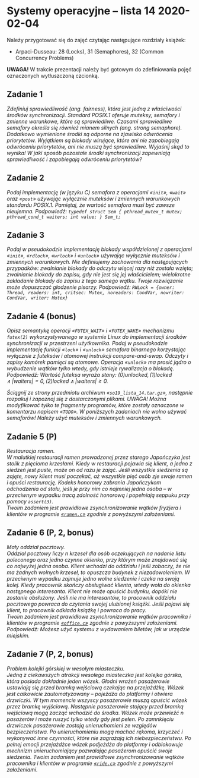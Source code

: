 # Systemy operacyjne – lista 14 2020-02-04

Należy przygotować się do zajęć czytając następujące rozdziały książek:

* Arpaci-Dusseau: 28 (Locks), 31 (Semaphores), 32 (Common Concurrency Problems)

**UWAGA!** W trakcie prezentacji należy być gotowym do zdefiniowania pojęć oznaczonych wytłuszczoną czcionką.

## Zadanie 1

*Zdefiniuj sprawiedliwość (ang. fairness), która jest jedną z właściwości środków synchronizacji. Standard POSIX.1 oferuje muteksy, semafory i zmienne warunkowe, które są sprawiedliwe. Czasami sprawiedliwe semafory określa się również mianem silnych (ang. strong semaphore). Dodatkowo wymienione środki są odporne na zjawisko odwrócenia priorytetów. Wyjątkiem są blokady wirujące, które ani nie zapobiegają odwróceniu priorytetów, ani nie muszą być sprawiedliwe. Wyjaśnij skąd to wynika! W jaki sposób pozostałe środki synchronizacji zapewniają sprawiedliwość i zapobiegają odwróceniu priorytetów?*

## Zadanie 2

*Podaj implementację (w języku C) semafora z operacjami «`init`», «`wait`» oraz «`post`» używając wyłącznie muteksów i zmiennych warunkowych standardu POSIX.1. Pamiętaj, że wartość semafora musi być zawsze nieujemna.
Podpowiedź: `typedef struct Sem { pthread_mutex_t mutex; pthread_cond_t waiters; int value; } Sem_t;`*

## Zadanie 3

*Podaj w pseudokodzie implementację blokady współdzielonej z operacjami «`init`», «`rdlock`», «`wrlock`» i «`unlock`» używając wyłącznie muteksów i zmiennych warunkowych. Nie definiujemy zachowania dla następujących przypadków: zwalnianie blokady do odczytu więcej razy niż została wzięta; zwalnianie blokady do zapisu, gdy nie jest się jej właścicielem; wielokrotne zakładanie blokady do zapisu z tego samego wątku. Twoje rozwiązanie może dopuszczać głodzenie pisarzy.
Podpowiedź: `RWLock = {owner: Thread, readers: int, critsec: Mutex, noreaders: CondVar, nowriter: CondVar, writer: Mutex}`*

## Zadanie 4 (bonus)

*Opisz semantykę operacji «`FUTEX_WAIT`» i «`FUTEX_WAKE`» mechanizmu `futex(2)` wykorzystywanego w systemie Linux do implementacji środków synchronizacji w przestrzeni użytkownika. Podaj w pseudokodzie implementację funkcji «`lock`» i «`unlock`» semafora binarnego korzystając wyłącznie z futeksów i atomowej instrukcji compare-and-swap. Odczyty i zapisy komórek pamięci są atomowe. Operacja «`unlock`» ma prosić jądro o wybudzenie wątków tylko wtedy, gdy istnieje rywalizacja o blokadę.  
Podpowiedź: Wartość futeksa wyraża stany: $(0) unlocked, (1) locked ∧ |waiters| = 0, (2) locked ∧ |waiters| ≥ 0$.*

*Ściągnij ze strony przedmiotu archiwum «`so19_lista_14.tar.gz`», następnie rozpakuj i zapoznaj się z dostarczonymi plikami. UWAGA! Można modyfikować tylko te fragmenty programów, które zostały oznaczone w komentarzu napisem «`TODO`». W poniższych zadaniach nie wolno używać semaforów! Należy użyć muteksów i zmiennych warunkowych.*

## Zadanie 5 (P)

*Restauracja ramen.  
W malutkiej restauracji ramen prowadzonej przez starego Japończyka jest stolik z pięcioma krzesłami. Kiedy w restauracji pojawia się klient, a jedno z siedzeń jest puste, może on od razu je zająć. Jeśli wszystkie siedzenia są zajęte, nowy klient musi poczekać, aż wszystkie pięć osób zje swoje ramen i opuści restaurację. Kodeks honorowy zabrania Japończykom odchodzenia od stołu, jeśli je przy nim co najmniej jedna osoba – w przeciwnym wypadku tracą zdolność honorową i popełniają seppuku przy pomocy `assert(3)`.  
Twoim zadaniem jest prawidłowe zsynchronizowanie wątków fryzjera i klientów w programie [«`ramen.c`»](so19_lista_14/ramen.c) zgodnie z powyższymi założeniami.*

## Zadanie 6 (P, 2, bonus)

*Mały oddział pocztowy.  
Oddział pocztowy liczy n krzeseł dla osób oczekujących na nadanie listu poleconego oraz jedno czynne okienko, przy którym może znajdować się co najwyżej jedna osoba. Klient wchodzi do oddziału i jeśli zobaczy, że nie ma żadnych wolnych krzeseł, to opuszcza budynek z niezadowoleniem. W przeciwnym wypadku zajmuje jedno wolne siedzenie i czeka na swoją kolej. Kiedy pracownik skończy obsługiwać klienta, wtedy woła do okienka następnego interesanta. Klient nie może opuścić budynku, dopóki nie zostanie obsłużony. Jeśli nie ma interesantów, to pracownik oddziału pocztowego powraca do czytania swojej ulubionej książki. Jeśli pojawi się klient, to pracownik odkłada książkę i powraca do pracy.  
Twoim zadaniem jest prawidłowe zsynchronizowanie wątków pracownika i klientów w programie [«`office.c`»](so19_lista_14/office.c) zgodnie z powyższymi założeniami.  
Podpowiedź: Możesz użyć systemu z wydawaniem biletów, jak w urzędzie miejskim.*

## Zadanie 7 (P, 2, bonus)

*Problem kolejki górskiej w wesołym miasteczku.  
Jedną z ciekawszych atrakcji wesołego miasteczka jest kolejka górska, która posiada dokładnie jeden wózek. Głodni wrażeń pasażerowie ustawiają się przed bramką wejściową czekając na przejażdżkę. Wózek jest całkowicie zautomatyzowany – pojeżdża do platformy i otwiera drzwiczki. W tym momencie wszyscy pasażerowie muszą opuścić wózek przez bramkę wyjściową. Następnie pasażerowie stojący przed bramką wejściową mogą zacząć wchodzić do środka. Wózek może przewieźć n pasażerów i może ruszyć tylko wtedy gdy jest pełen. Po zamnkięciu drzwiczek pasażerowie zostają unieruchomieni ze względów bezpieczeństwa. Po unieruchomieniu mogą machać rękoma, krzyczeć i wykonywać inne czynności, które nie zagrażają ich niebezpieczeństwu. Po pełnej emocji przejażdżce wózek podjeżdża do platformy i odblokowuje mechnizm unieruchomiający pozwalając pasażerom opuścić swoje siedzenia.
Twoim zadaniem jest prawidłowe zsynchronizowanie wątków pracownika i klientów w programie [«`ride.c`»](so19_lista_14/ride.c) zgodnie z powyższymi założeniami.*
